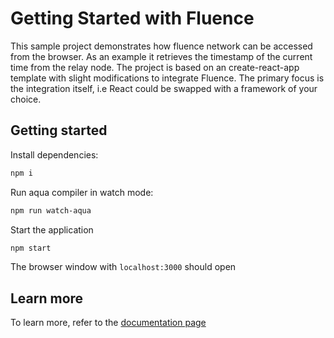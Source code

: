 # Getting Started with Fluence

This sample project demonstrates how fluence network can be accessed from the browser. As an example it retrieves the timestamp of the current time from the relay node. The project is based on an create-react-app template with slight modifications to integrate Fluence. The primary focus is the integration itself, i.e React could be swapped with a framework of your choice.

## Getting started

Install dependencies:

```bash
npm i
```

Run aqua compiler in watch mode:

```bash
npm run watch-aqua
```

Start the application

```bash
npm start
```

The browser window with `localhost:3000` should open

## Learn more

To learn more, refer to the [documentation page](https://fluence.dev//docs/build/js-client/js-client)
